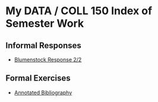 # My DATA / COLL 150 Index of Semester Work

## Informal Responses

- [Blumenstock Response 2/2](https://tyler-frazier.github.io/data146_example/blumenstock.html)

## Formal Exercises

- [Annotated Bibliography](...) 


